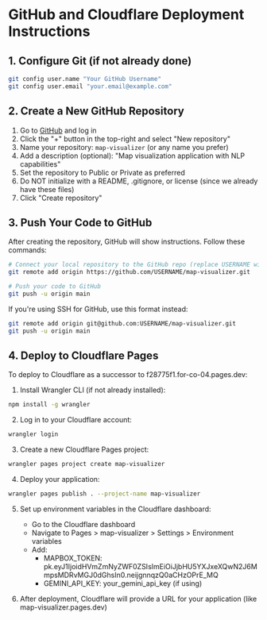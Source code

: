 # GitHub and Cloudflare Deployment Instructions

## 1. Configure Git (if not already done)

```bash
git config user.name "Your GitHub Username"
git config user.email "your.email@example.com"
```

## 2. Create a New GitHub Repository

1. Go to [GitHub](https://github.com/) and log in
2. Click the "+" button in the top-right and select "New repository"
3. Name your repository: `map-visualizer` (or any name you prefer)
4. Add a description (optional): "Map visualization application with NLP capabilities"
5. Set the repository to Public or Private as preferred
6. Do NOT initialize with a README, .gitignore, or license (since we already have these files)
7. Click "Create repository"

## 3. Push Your Code to GitHub

After creating the repository, GitHub will show instructions. Follow these commands:

```bash
# Connect your local repository to the GitHub repo (replace USERNAME with your GitHub username)
git remote add origin https://github.com/USERNAME/map-visualizer.git

# Push your code to GitHub
git push -u origin main
```

If you're using SSH for GitHub, use this format instead:
```bash
git remote add origin git@github.com:USERNAME/map-visualizer.git
git push -u origin main
```

## 4. Deploy to Cloudflare Pages

To deploy to Cloudflare as a successor to f28775f1.for-co-04.pages.dev:

1. Install Wrangler CLI (if not already installed):
```bash
npm install -g wrangler
```

2. Log in to your Cloudflare account:
```bash
wrangler login
```

3. Create a new Cloudflare Pages project:
```bash
wrangler pages project create map-visualizer
```

4. Deploy your application:
```bash
wrangler pages publish . --project-name map-visualizer
```

5. Set up environment variables in the Cloudflare dashboard:
   - Go to the Cloudflare dashboard
   - Navigate to Pages > map-visualizer > Settings > Environment variables
   - Add:
     - MAPBOX_TOKEN: pk.eyJ1IjoidHVmZmNyZWF0ZSIsImEiOiJjbHU5YXJxeXQwN2J6MmpsMDRvMGJ0dGhsIn0.neijgnnqzQ0aCHzOPrE_MQ
     - GEMINI_API_KEY: your_gemini_api_key (if using)

6. After deployment, Cloudflare will provide a URL for your application
   (like map-visualizer.pages.dev) 